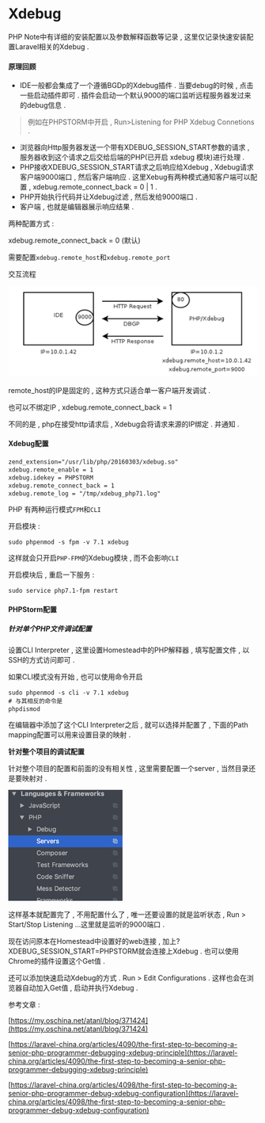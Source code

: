# Xdebug

PHP Note中有详细的安装配置以及参数解释函数等记录 , 这里仅记录快速安装配置Laravel相关的Xdebug .

#### **原理回顾**

* IDE一般都会集成了一个遵循BGDp的Xdebug插件 . 当要debug的时候 , 点击一些启动插件即可 . 插件会启动一个默认9000的端口监听远程服务器发过来的debug信息 . 

> 例如在PHPSTORM中开启 , Run&gt;Listening for PHP Xdebug Connetions .

* 浏览器向Http服务器发送一个带有XDEBUG\_SESSION\_START参数的请求 , 服务器收到这个请求之后交给后端的PHP\(已开启 xdebug 模块\)进行处理 . 
* PHP接收XDEBUG\_SESSION\_START请求之后响应给Xdebug , Xdebug请求客户端9000端口 , 然后客户端响应 . 这里Xebug有两种模式通知客户端可以配置 , xdebug.remote\_connect\_back = 0 \| 1 . 
* PHP开始执行代码并让Xdebug过滤 , 然后发给9000端口 . 
* 客户端 , 也就是编辑器展示响应结果 . 

两种配置方式 :

xdebug.remote\_connect\_back = 0 \(默认\)

需要配置`xdebug.remote_host`和`xdebug.remote_port`

交互流程

![](/assets/xdebug_yuanli1.png)

remote\_host的IP是固定的 , 这种方式只适合单一客户端开发调试 .

也可以不绑定IP , xdebug.remote\_connect\_back = 1

不同的是 , php在接受http请求后 , Xdebug会将请求来源的IP绑定 . 并通知 .

#### Xdebug配置

```
zend_extension="/usr/lib/php/20160303/xdebug.so"
xdebug.remote_enable = 1
xdebug.idekey = PHPSTORM
xdebug.remote_connect_back = 1
xdebug.remote_log = "/tmp/xdebug_php71.log"
```

PHP 有两种运行模式`FPM`和`CLI`

开启模块 :

```
sudo phpenmod -s fpm -v 7.1 xdebug
```

这样就会只开启`PHP-FPM`的Xdebug模块 , 而不会影响`CLI`

开启模块后 , 重启一下服务 :

```
sudo service php7.1-fpm restart
```

#### PHPStorm配置

##### 针对单个PHP文件调试配置

设置CLI Interpreter , 这里设置Homestead中的PHP解释器 , 填写配置文件 , 以SSH的方式访问即可 .

如果CLI模式没有开始 , 也可以使用命令开启

```
sudo phpenmod -s cli -v 7.1 xdebug
# 与其相反的命令是
phpdismod
```

在编辑器中添加了这个CLI Interpreter之后 , 就可以选择并配置了 , 下面的Path mapping配置可以用来设置目录的映射 .

**针对整个项目的调试配置**

针对整个项目的配置和前面的没有相关性 , 这里需要配置一个server , 当然目录还是要映射对 .

![](/assets/xdebug_setting.png)

这样基本就配置完了 , 不用配置什么了 , 唯一还要设置的就是监听状态 , Run &gt; Start/Stop Listening ...这里就是监听的9000端口 .

现在访问原本在Homestead中设置好的web连接 , 加上?XDEBUG\_SESSION\_START=PHPSTORM就会连接上Xdebug . 也可以使用Chrome的插件设置这个Get值 .

还可以添加快速启动Xdebug的方式 . Run &gt; Edit Configurations . 这样也会在浏览器自动加入Get值 , 启动并执行Xdebug .

参考文章 :

[https://my.oschina.net/atanl/blog/371424](https://my.oschina.net/atanl/blog/371424)

[https://laravel-china.org/articles/4090/the-first-step-to-becoming-a-senior-php-programmer-debugging-xdebug-principle](https://laravel-china.org/articles/4090/the-first-step-to-becoming-a-senior-php-programmer-debugging-xdebug-principle)

[https://laravel-china.org/articles/4098/the-first-step-to-becoming-a-senior-php-programmer-debug-xdebug-configuration](https://laravel-china.org/articles/4098/the-first-step-to-becoming-a-senior-php-programmer-debug-xdebug-configuration)

